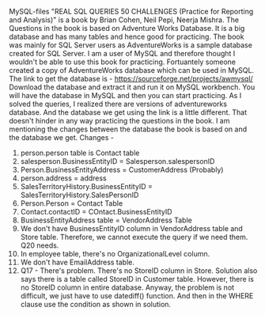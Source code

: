  MySQL-files
 "REAL SQL QUERIES 50 CHALLENGES (Practice for Reporting and Analysis)" is a book by Brian Cohen, Neil Pepi, Neerja Mishra. The Questions in the book is based on Adventure Works Database. It is a big database and has many tables and hence good for practicing.
 The book was mainly for SQL Server users as AdventureWorks is a sample database created for SQL Server. I am a user of MySQL and therefore thought I wouldn't be able to use this book for practicing. Fortuantely someone created a copy of AdventureWorks database which can be used in MySQL. The link to get the database is - https://sourceforge.net/projects/awmysql/
 Download the database and extract it and run it on MySQL workbench. You will have the database in MySQL and then you can start practicing.
 As I solved the queries, I realized there are versions of adventureworks database. And the database we get using the link is a little different. That doesn't hinder in any way practicing the questions in the book. I am mentioning the changes between the database the book is based on and the database we get.
 Changes - 
1) person.person table   is   Contact table 
2) salesperson.BusinessEntityID = Salesperson.salespersonID
3) Person.BusinessEntityAddress  =  CustomerAddress (Probably)
4) person.address = address
5) SalesTerritoryHistory.BusinessEntityID = SalesTerritoryHistory.SalesPersonID
6) Person.Person = Contact Table
7) Contact.contactID = COntact.BusinessEntityID
8) BusinessEntityAddress table = VendorAddress Table
9) We don't have BusinessEntityID column in VendorAddress table and Store table. Therefore, we cannot execute the query if 
we need them. Q20 needs.
10) In employee table, there's no OrganizationalLevel column.
11) We don't have EmailAddress table.
12) Q17 - There's problem. There's no StoreID column in Store. Solution also says there is a table called StoreID in Customer table.
However, there is no StoreID column in entire database. 
Anyway, the problem is not difficult, we just have to use datediff() function. And then in the WHERE clause use the condition as 
shown in solution.
